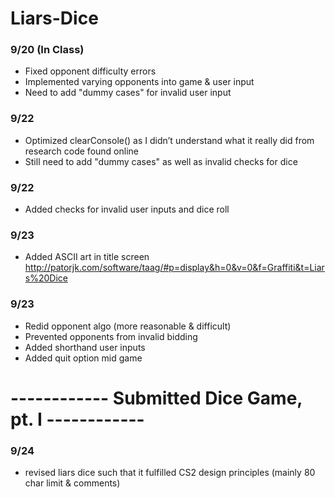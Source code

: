 # Liars-Dice

### 9/20 (In Class)
  - Fixed opponent difficulty errors
  - Implemented varying opponents into game & user input
  - Need to add "dummy cases" for invalid user input

### 9/22
  - Optimized clearConsole() as I didn’t understand what it really did from research code found online
  - Still need to add "dummy cases" as well as invalid checks for dice

### 9/22
  - Added checks for invalid user inputs and dice roll

### 9/23
  - Added ASCII art in title screen
  http://patorjk.com/software/taag/#p=display&h=0&v=0&f=Graffiti&t=Liars%20Dice

### 9/23
  - Redid opponent algo (more reasonable & difficult)
  - Prevented opponents from invalid bidding
  - Added shorthand user inputs
  - Added quit option mid game

# ------------ Submitted Dice Game, pt. I ------------

### 9/24
  - revised liars dice such that it fulfilled CS2 design principles (mainly 80 char limit & comments)